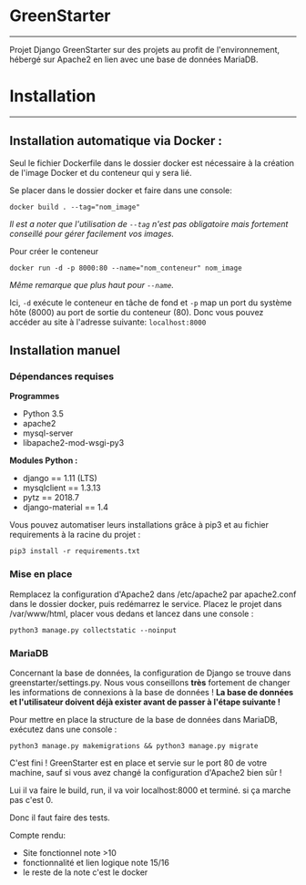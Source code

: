 # GreenStarter
----------------
Projet Django GreenStarter sur des projets au profit de l'environnement, hébergé sur Apache2 en lien avec une base de données MariaDB.

# Installation
----------------
## Installation automatique via Docker :

Seul le fichier Dockerfile dans le dossier docker est nécessaire à la création de l'image Docker et du conteneur qui y sera lié.

Se placer dans le dossier docker et faire dans une console:
```
docker build . --tag="nom_image"
```
_Il est a noter que l'utilisation de `--tag` n'est pas obligatoire mais fortement conseillé pour gérer facilement vos images._

Pour créer le conteneur
```
docker run -d -p 8000:80 --name="nom_conteneur" nom_image
```
_Même remarque que plus haut pour `--name`._

Ici, `-d` exécute le conteneur en tâche de fond et `-p` map un port du système hôte (8000) au port de sortie du conteneur (80).
Donc vous pouvez accéder au site à l'adresse suivante: `localhost:8000`

## Installation manuel
### Dépendances requises
**Programmes**
* Python 3.5
* apache2
* mysql-server
* libapache2-mod-wsgi-py3

**Modules Python :**
* django == 1.11 (LTS)
* mysqlclient == 1.3.13
* pytz == 2018.7
* django-material == 1.4

Vous pouvez automatiser leurs installations grâce à pip3 et au fichier requirements à la racine du projet :
```
pip3 install -r requirements.txt
```

### Mise en place
Remplacez la configuration d'Apache2 dans /etc/apache2 par apache2.conf dans le dossier docker, puis redémarrez le service.
Placez le projet dans /var/www/html, placer vous dedans et lancez dans une console :
```
python3 manage.py collectstatic --noinput
```

### MariaDB
Concernant la base de données, la configuration de Django se trouve dans greenstarter/settings.py.
Nous vous conseillons **très** fortement de changer les informations de connexions à la base de données !
**La base de données et l'utilisateur doivent déjà exister avant de passer à l'étape suivante !**

Pour mettre en place la structure de la base de données dans MariaDB, exécutez dans une console :
```
python3 manage.py makemigrations && python3 manage.py migrate
```

C'est fini ! GreenStarter est en place et servie sur le port 80 de votre machine, sauf si vous avez changé la configuration d'Apache2 bien sûr !


Lui il va faire le build, run, il va voir localhost:8000 et terminé. si ça marche pas c'est 0.

Donc il faut faire des tests.

Compte rendu:
* Site fonctionnel note >10
* fonctionnalité et lien logique note 15/16
* le reste de la note c'est le docker
